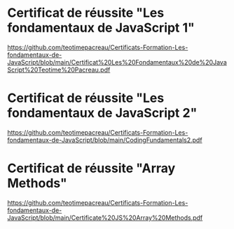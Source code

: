 # Certificat de réussite "Les fondamentaux de JavaScript 1"

https://github.com/teotimepacreau/Certificats-Formation-Les-fondamentaux-de-JavaScript/blob/main/Certificat%20Les%20Fondamentaux%20de%20JavaScript%20Teotime%20Pacreau.pdf

# Certificat de réussite "Les fondamentaux de JavaScript 2"

https://github.com/teotimepacreau/Certificats-Formation-Les-fondamentaux-de-JavaScript/blob/main/CodingFundamentals2.pdf

# Certificat de réussite "Array Methods"

https://github.com/teotimepacreau/Certificats-Formation-Les-fondamentaux-de-JavaScript/blob/main/Certificate%20JS%20Array%20Methods.pdf
